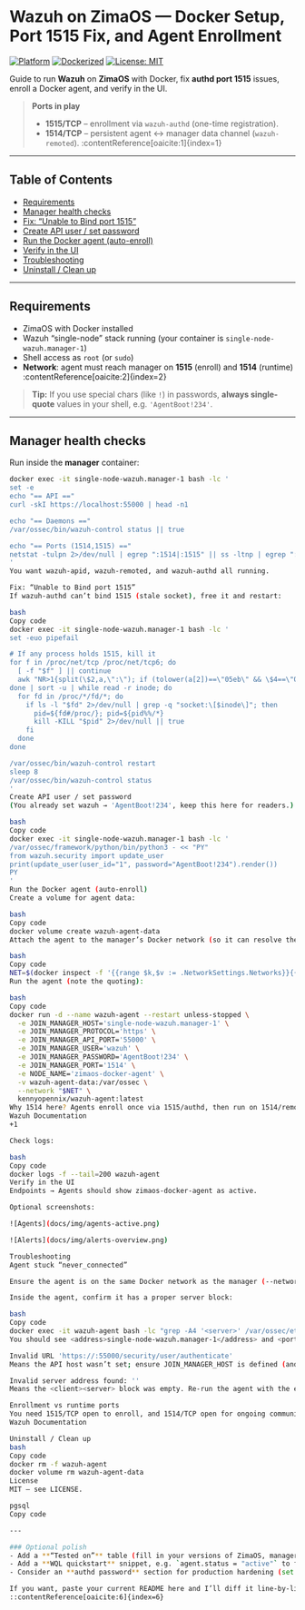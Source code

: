 # Wazuh on ZimaOS — Docker Setup, Port 1515 Fix, and Agent Enrollment

[![Platform](https://img.shields.io/badge/platform-ZimaOS-blue)](#)
[![Dockerized](https://img.shields.io/badge/deploy-docker-informational)](#)
[![License: MIT](https://img.shields.io/badge/license-MIT-green.svg)](LICENSE)

Guide to run **Wazuh** on **ZimaOS** with Docker, fix **authd port 1515** issues, enroll a Docker agent, and verify in the UI.

> **Ports in play**
>
> - **1515/TCP** – enrollment via `wazuh-authd` (one-time registration).  
> - **1514/TCP** – persistent agent ↔ manager data channel (`wazuh-remoted`). :contentReference[oaicite:1]{index=1}

---

## Table of Contents
- [Requirements](#requirements)
- [Manager health checks](#manager-health-checks)
- [Fix: “Unable to Bind port 1515”](#fix-unable-to-bind-port-1515)
- [Create API user / set password](#create-api-user--set-password)
- [Run the Docker agent (auto-enroll)](#run-the-docker-agent-auto-enroll)
- [Verify in the UI](#verify-in-the-ui)
- [Troubleshooting](#troubleshooting)
- [Uninstall / Clean up](#uninstall--clean-up)

---

## Requirements
- ZimaOS with Docker installed
- Wazuh “single-node” stack running (your container is `single-node-wazuh.manager-1`)
- Shell access as `root` (or `sudo`)
- **Network**: agent must reach manager on **1515** (enroll) and **1514** (runtime) :contentReference[oaicite:2]{index=2}

> **Tip:** If you use special chars (like `!`) in passwords, **always single-quote** values in your shell, e.g. `'AgentBoot!234'`.

---

## Manager health checks
Run inside the **manager** container:

```bash
docker exec -it single-node-wazuh.manager-1 bash -lc '
set -e
echo "== API =="
curl -skI https://localhost:55000 | head -n1

echo "== Daemons =="
/var/ossec/bin/wazuh-control status || true

echo "== Ports (1514,1515) =="
netstat -tulpn 2>/dev/null | egrep ":1514|:1515" || ss -ltnp | egrep ":1514|:1515" || true
'
You want wazuh-apid, wazuh-remoted, and wazuh-authd all running.

Fix: “Unable to Bind port 1515”
If wazuh-authd can’t bind 1515 (stale socket), free it and restart:

bash
Copy code
docker exec -it single-node-wazuh.manager-1 bash -lc '
set -euo pipefail

# If any process holds 1515, kill it
for f in /proc/net/tcp /proc/net/tcp6; do
  [ -f "$f" ] || continue
  awk "NR>1{split(\$2,a,\":\"); if (tolower(a[2])==\"05eb\" && \$4==\"0A\") print \$10}" "$f"
done | sort -u | while read -r inode; do
  for fd in /proc/*/fd/*; do
    if ls -l "$fd" 2>/dev/null | grep -q "socket:\[$inode\]"; then
      pid=${fd#/proc/}; pid=${pid%%/*}
      kill -KILL "$pid" 2>/dev/null || true
    fi
  done
done

/var/ossec/bin/wazuh-control restart
sleep 8
/var/ossec/bin/wazuh-control status
'
Create API user / set password
(You already set wazuh → 'AgentBoot!234', keep this here for readers.)

bash
Copy code
docker exec -it single-node-wazuh.manager-1 bash -lc '
/var/ossec/framework/python/bin/python3 - << "PY"
from wazuh.security import update_user
print(update_user(user_id="1", password="AgentBoot!234").render())
PY
'
Run the Docker agent (auto-enroll)
Create a volume for agent data:

bash
Copy code
docker volume create wazuh-agent-data
Attach the agent to the manager’s Docker network (so it can resolve the manager by name):

bash
Copy code
NET=$(docker inspect -f '{{range $k,$v := .NetworkSettings.Networks}}{{printf "%s " $k}}{{end}}' single-node-wazuh.manager-1 | awk '{print $1}')
Run the agent (note the quoting):

bash
Copy code
docker run -d --name wazuh-agent --restart unless-stopped \
  -e JOIN_MANAGER_HOST='single-node-wazuh.manager-1' \
  -e JOIN_MANAGER_PROTOCOL='https' \
  -e JOIN_MANAGER_API_PORT='55000' \
  -e JOIN_MANAGER_USER='wazuh' \
  -e JOIN_MANAGER_PASSWORD='AgentBoot!234' \
  -e JOIN_MANAGER_PORT='1514' \
  -e NODE_NAME='zimaos-docker-agent' \
  -v wazuh-agent-data:/var/ossec \
  --network "$NET" \
  kennyopennix/wazuh-agent:latest
Why 1514 here? Agents enroll once via 1515/authd, then run on 1514/remoted; this image enrolls via API and configures the agent server block for 1514. 
Wazuh Documentation
+1

Check logs:

bash
Copy code
docker logs -f --tail=200 wazuh-agent
Verify in the UI
Endpoints → Agents should show zimaos-docker-agent as active.

Optional screenshots:

![Agents](docs/img/agents-active.png)

![Alerts](docs/img/alerts-overview.png)

Troubleshooting
Agent stuck “never_connected”

Ensure the agent is on the same Docker network as the manager (--network "$NET").

Inside the agent, confirm it has a proper server block:

bash
Copy code
docker exec -it wazuh-agent bash -lc "grep -A4 '<server>' /var/ossec/etc/ossec.conf"
You should see <address>single-node-wazuh.manager-1</address> and <port>1514</port>.

Invalid URL 'https://:55000/security/user/authenticate'
Means the API host wasn’t set; ensure JOIN_MANAGER_HOST is defined (and quoted).

Invalid server address found: ''
Means the <client><server> block was empty. Re-run the agent with the env vars above, or patch the file and restart the agent.

Enrollment vs runtime ports
You need 1515/TCP open to enroll, and 1514/TCP open for ongoing communication. 
Wazuh Documentation

Uninstall / Clean up
bash
Copy code
docker rm -f wazuh-agent
docker volume rm wazuh-agent-data
License
MIT — see LICENSE.

pgsql
Copy code

---

### Optional polish
- Add a **“Tested on”** table (fill in your versions of ZimaOS, manager image tag, and agent image tag).
- Add a **WQL quickstart** snippet, e.g. `agent.status = "active"` to filter dashboards.
- Consider an **authd password** section for production hardening (set `<use_password>yes</use_password>` in the manager’s `<auth>` block). :contentReference[oaicite:5]{index=5}

If you want, paste your current README here and I’ll diff it line-by-line, but the block above will give you a clean, copy-pastable v1.1 that matches the layout you liked.
::contentReference[oaicite:6]{index=6}
